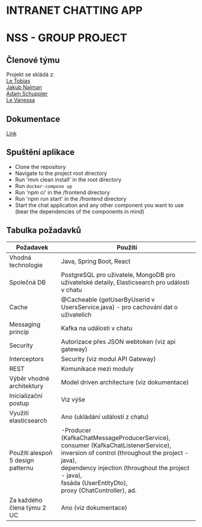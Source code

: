 # INTRANET CHATTING APP

# NSS - GROUP PROJECT

## Členové týmu

Projekt se skládá z:<br/>
[Le Tobias](https://www.linkedin.com/in/tobias-le-01b306233/)<br/>
[Jakub Najman](https://www.linkedin.com/in/jakub-najman8/)<br/>
[Adam Schuppler](https://www.linkedin.com/in/adamschuppler/)<br/>
[Le Vanessa](https://www.linkedin.com/in/vanessa-le-845624268/)<br/>

## Dokumentace

[Link](https://docs.google.com/document/d/1qMZbQ6N5mLhj7hgiptDnqChFwkZ9lIkZMTy_L5SVObQ/edit)

## Spuštění aplikace
- Clone the repository
- Navigate to the project root directory
- Run 'mvn clean install' in the root directory
- Run `docker-compose up`
- Run 'npm ci' in the /frontend directory
- Run 'npm run start' in the /frontend directory
- Start the chat application and any other component you want to use (bear the dependencies of the components in mind)

## Tabulka požadavků

| Požadavek          | Použití                                                                                                                                                                                                                                                               |
|--------------------|-----------------------------------------------------------------------------------------------------------------------------------------------------------------------------------------------------------------------------------------------------------------------|
| Vhodná technologie | Java, Spring Boot, React                                                                                                                                                                                                                                              |
| Společná DB        | PostgreSQL pro uživatele, MongoDB pro uživatelské detaily, Elasticsearch pro události v chatu                                                                                                                                                                         |
| Cache              | @Cacheable (getUserByUserid v UsersService.java) - pro cachování dat o uživatelích                                                                                                                                                                                    |
| Messaging princip  | Kafka na události v chatu                                                                                                                                                                                                                                             |
| Security           | Autorizace přes JSON webtoken (viz api gateway)                                                                                                                                                                                                                       |
| Interceptors       | Security (viz modul API Gateway)                                                                                                                                                                                                                                      |
| REST               | Komunikace mezi moduly                                                                                                                                                                                                                                                |
| Výběr vhodné architektury | Model driven architecture (viz dokumentace)                                                                                                                                                                                                                           |
| Inicializační postup | Viz výše                                                                                                                                                                                                                                                              |
| Využití elasticsearch | Ano (ukládání událostí z chatu)                                                                                                                                                                                                                                       |
| Použití alespoň 5 design patternu | -Producer (KafkaChatMessageProducerService), consumer (KafkaChatListenerService), <br/>inversion of control (throughout the project - java), <br/>dependency injection (throughout the project - java), <br/>fasáda (UserEntityDto), <br/>proxy (ChatController), ad. |
| Za každého člena týmu 2 UC | Ano (viz dokumentace)                                                                                                                                                                                                                                                 |
